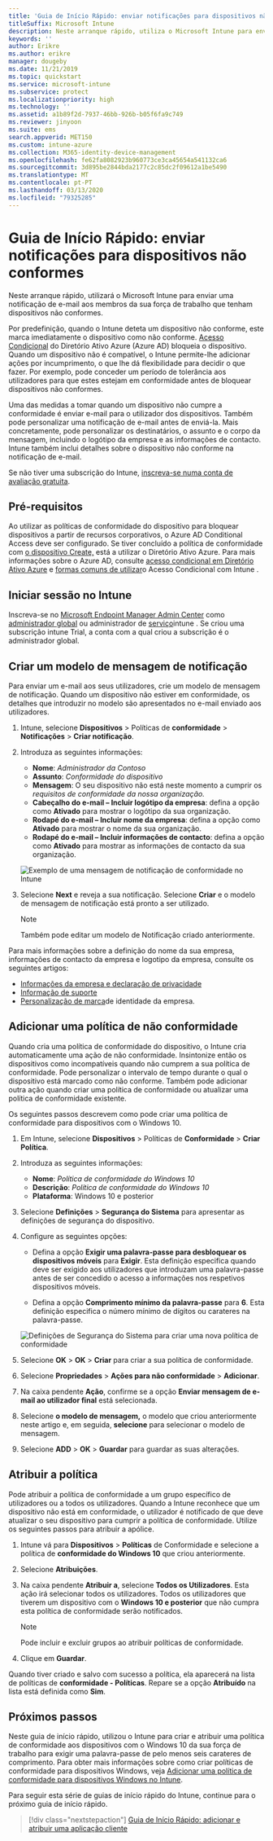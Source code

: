 ```yaml
---
title: 'Guia de Início Rápido: enviar notificações para dispositivos não conformes'
titleSuffix: Microsoft Intune
description: Neste arranque rápido, utiliza o Microsoft Intune para enviar notificações de e-mail para dispositivos não conformes.
keywords: ''
author: Erikre
ms.author: erikre
manager: dougeby
ms.date: 11/21/2019
ms.topic: quickstart
ms.service: microsoft-intune
ms.subservice: protect
ms.localizationpriority: high
ms.technology: ''
ms.assetid: a1b89f2d-7937-46bb-926b-b05f6fa9c749
ms.reviewer: jinyoon
ms.suite: ems
search.appverid: MET150
ms.custom: intune-azure
ms.collection: M365-identity-device-management
ms.openlocfilehash: fe62fa8082923b960773ce3ca45654a541132ca6
ms.sourcegitcommit: 3d895be2844bda2177c2c85dc2f09612a1be5490
ms.translationtype: MT
ms.contentlocale: pt-PT
ms.lasthandoff: 03/13/2020
ms.locfileid: "79325285"
---
```

# <a name="quickstart-send-notifications-to-noncompliant-devices"></a>Guia de Início Rápido: enviar notificações para dispositivos não conformes

Neste arranque rápido, utilizará o Microsoft Intune para enviar uma notificação de e-mail aos membros da sua força de trabalho que tenham dispositivos não conformes.

Por predefinição, quando o Intune deteta um dispositivo não conforme, este marca imediatamente o dispositivo como não conforme. [Acesso Condicional](https://docs.microsoft.com/azure/active-directory/active-directory-conditional-access-azure-portal) do Diretório Ativo Azure (Azure AD) bloqueia o dispositivo. Quando um dispositivo não é compatível, o Intune permite-lhe adicionar ações por incumprimento, o que lhe dá flexibilidade para decidir o que fazer. Por exemplo, pode conceder um período de tolerância aos utilizadores para que estes estejam em conformidade antes de bloquear dispositivos não conformes.

Uma das medidas a tomar quando um dispositivo não cumpre a conformidade é enviar e-mail para o utilizador dos dispositivos. Também pode personalizar uma notificação de e-mail antes de enviá-la. Mais concretamente, pode personalizar os destinatários, o assunto e o corpo da mensagem, incluindo o logótipo da empresa e as informações de contacto. Intune também inclui detalhes sobre o dispositivo não conforme na notificação de e-mail.

Se não tiver uma subscrição do Intune, [inscreva-se numa conta de avaliação gratuita](../fundamentals/free-trial-sign-up.md).

## <a name="prerequisites"></a>Pré-requisitos

Ao utilizar as políticas de conformidade do dispositivo para bloquear dispositivos a partir de recursos corporativos, o Azure AD Conditional Access deve ser configurado. Se tiver concluído a política de conformidade com [o dispositivo Create,](quickstart-set-password-length-android.md) está a utilizar o Diretório Ativo Azure. Para mais informações sobre o Azure AD, consulte [acesso condicional em Diretório Ativo Azure](https://docs.microsoft.com/azure/active-directory/active-directory-conditional-access-azure-portal) e [formas comuns de utilizar](../protect/conditional-access-intune-common-ways-use.md)o Acesso Condicional com Intune .

## <a name="sign-in-to-intune"></a>Iniciar sessão no Intune

Inscreva-se no [Microsoft Endpoint Manager Admin Center](https://go.microsoft.com/fwlink/?linkid=2109431) como [administrador global](../fundamentals/users-add.md#types-of-administrators) ou administrador de [serviço](../fundamentals/users-add.md#types-of-administrators)intune . Se criou uma subscrição intune Trial, a conta com a qual criou a subscrição é o administrador global.

## <a name="create-a-notification-message-template"></a>Criar um modelo de mensagem de notificação

Para enviar um e-mail aos seus utilizadores, crie um modelo de mensagem de notificação. Quando um dispositivo não estiver em conformidade, os detalhes que introduzir no modelo são apresentados no e-mail enviado aos utilizadores.

1. Intune, selecione **Dispositivos** > Políticas de **conformidade** > **Notificações** > **Criar notificação**.
2. Introduza as seguintes informações:

   - **Nome**: *Administrador da Contoso*
   - **Assunto**: *Conformidade do dispositivo*
   - **Mensagem**: O seu dispositivo não está neste momento a cumprir os *requisitos de conformidade da nossa organização.*
   - **Cabeçalho do e-mail – Incluir logótipo da empresa**: defina a opção como **Ativado** para mostrar o logótipo da sua organização.
   - **Rodapé do e-mail – Incluir nome da empresa**: defina a opção como **Ativado** para mostrar o nome da sua organização.
   - **Rodapé do e-mail – Incluir informações de contacto**: defina a opção como **Ativado** para mostrar as informações de contacto da sua organização.

   ![Exemplo de uma mensagem de notificação de conformidade no Intune](./media/quickstart-send-notification/quickstart-send-notification-01.png)

3. Selecione **Next** e reveja a sua notificação. Selecione **Criar** e o modelo de mensagem de notificação está pronto a ser utilizado.

   > [!NOTE]
   > Também pode editar um modelo de Notificação criado anteriormente.

Para mais informações sobre a definição do nome da sua empresa, informações de contacto da empresa e logotipo da empresa, consulte os seguintes artigos:

- [Informações da empresa e declaração de privacidade](../apps/company-portal-app.md#company-information-and-privacy-statement)
- [Informação de suporte](../apps/company-portal-app.md#support-information)
- [Personalização de marca](../apps/company-portal-app.md#company-identity-branding-customization)de identidade da empresa.

## <a name="add-a-noncompliance-policy"></a>Adicionar uma política de não conformidade

Quando cria uma política de conformidade do dispositivo, o Intune cria automaticamente uma ação de não conformidade. Insintonize então os dispositivos como incompatíveis quando não cumprem a sua política de conformidade. Pode personalizar o intervalo de tempo durante o qual o dispositivo está marcado como não conforme. Também pode adicionar outra ação quando criar uma política de conformidade ou atualizar uma política de conformidade existente.

Os seguintes passos descrevem como pode criar uma política de conformidade para dispositivos com o Windows 10.

1. Em Intune, selecione **Dispositivos** > Políticas de **Conformidade** > **Criar Política**.

2. Introduza as seguintes informações:

   - **Nome**: *Política de conformidade do Windows 10*
   - **Descrição**: *Política de conformidade do Windows 10*
   - **Plataforma**: Windows 10 e posterior

3. Selecione **Definições** > **Segurança do Sistema** para apresentar as definições de segurança do dispositivo.

4. Configure as seguintes opções:

   - Defina a opção **Exigir uma palavra-passe para desbloquear os dispositivos móveis** para **Exigir**. Esta definição especifica quando deve ser exigido aos utilizadores que introduzam uma palavra-passe antes de ser concedido o acesso a informações nos respetivos dispositivos móveis.

   - Defina a opção **Comprimento mínimo da palavra-passe** para **6**. Esta definição especifica o número mínimo de dígitos ou carateres na palavra-passe.

   ![Definições de Segurança do Sistema para criar uma nova política de conformidade](./media/quickstart-send-notification/system-security-settings-01.png)

5. Selecione **OK** > **OK** > **Criar** para criar a sua política de conformidade.

6. Selecione **Propriedades** > **Ações para não conformidade** > **Adicionar**.

7. Na caixa pendente **Ação**, confirme se a opção **Enviar mensagem de e-mail ao utilizador final** está selecionada.

8. Selecione **o modelo de mensagem,** o modelo que criou anteriormente neste artigo e, em seguida, **selecione** para selecionar o modelo de mensagem.

9. Selecione **ADD** > **OK** > **Guardar** para guardar as suas alterações.

## <a name="assign-the-policy"></a>Atribuir a política

Pode atribuir a política de conformidade a um grupo específico de utilizadores ou a todos os utilizadores. Quando a Intune reconhece que um dispositivo não está em conformidade, o utilizador é notificado de que deve atualizar o seu dispositivo para cumprir a política de conformidade. Utilize os seguintes passos para atribuir a apólice.

1. Intune vá para **Dispositivos** > **Políticas** de Conformidade e selecione a política de **conformidade do Windows 10** que criou anteriormente.

2. Selecione **Atribuições**.

3. Na caixa pendente **Atribuir a**, selecione **Todos os Utilizadores**. Esta ação irá selecionar todos os utilizadores. Todos os utilizadores que tiverem um dispositivo com o **Windows 10 e posterior** que não cumpra esta política de conformidade serão notificados.

    > [!NOTE]
    > Pode incluir e excluir grupos ao atribuir políticas de conformidade.

4. Clique em **Guardar**.

Quando tiver criado e salvo com sucesso a política, ela aparecerá na lista de políticas de **conformidade - Políticas**. Repare se a opção **Atribuído** na lista está definida como **Sim**.

## <a name="next-steps"></a>Próximos passos

Neste guia de início rápido, utilizou o Intune para criar e atribuir uma política de conformidade aos dispositivos com o Windows 10 da sua força de trabalho para exigir uma palavra-passe de pelo menos seis carateres de comprimento. Para obter mais informações sobre como criar políticas de conformidade para dispositivos Windows, veja [Adicionar uma política de conformidade para dispositivos Windows no Intune](compliance-policy-create-windows.md).

Para seguir esta série de guias de início rápido do Intune, continue para o próximo guia de início rápido.

> [!div class="nextstepaction"]
> [Guia de Início Rápido: adicionar e atribuir uma aplicação cliente](../apps/quickstart-add-assign-app.md)
